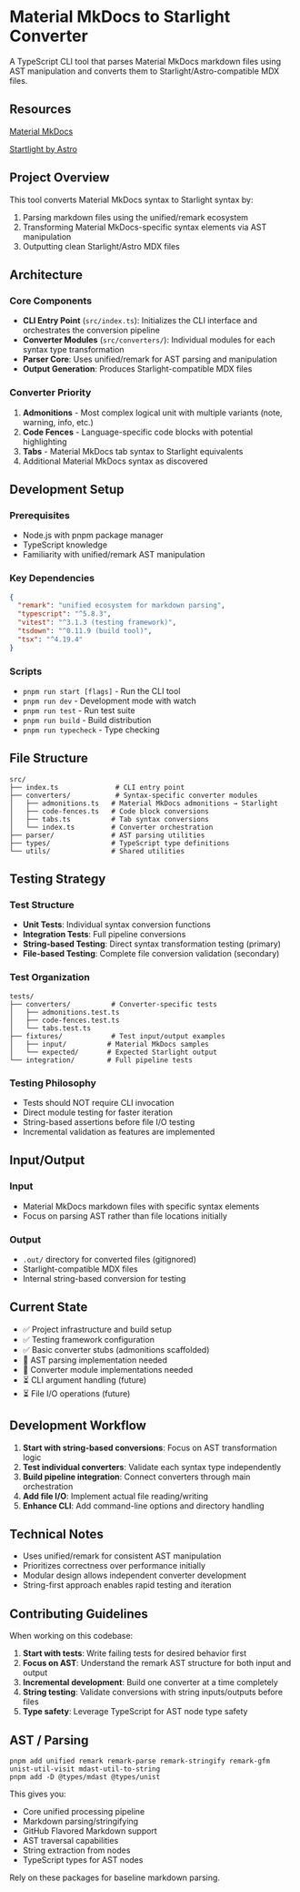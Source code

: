 # Material MkDocs to Starlight Converter

A TypeScript CLI tool that parses Material MkDocs markdown files using AST manipulation and converts them to Starlight/Astro-compatible MDX files.

## Resources

[Material MkDocs](https://squidfunk.github.io/mkdocs-material/)

[Startlight by Astro](https://starlight.astro.build/)

## Project Overview

This tool converts Material MkDocs syntax to Starlight syntax by:

1. Parsing markdown files using the unified/remark ecosystem
2. Transforming Material MkDocs-specific syntax elements via AST manipulation
3. Outputting clean Starlight/Astro MDX files

## Architecture

### Core Components

- **CLI Entry Point** (`src/index.ts`): Initializes the CLI interface and orchestrates the conversion pipeline
- **Converter Modules** (`src/converters/`): Individual modules for each syntax type transformation
- **Parser Core**: Uses unified/remark for AST parsing and manipulation
- **Output Generation**: Produces Starlight-compatible MDX files

### Converter Priority

1. **Admonitions** - Most complex logical unit with multiple variants (note, warning, info, etc.)
2. **Code Fences** - Language-specific code blocks with potential highlighting
3. **Tabs** - Material MkDocs tab syntax to Starlight equivalents
4. Additional Material MkDocs syntax as discovered

## Development Setup

### Prerequisites

- Node.js with pnpm package manager
- TypeScript knowledge
- Familiarity with unified/remark AST manipulation

### Key Dependencies

```json
{
  "remark": "unified ecosystem for markdown parsing",
  "typescript": "^5.8.3",
  "vitest": "^3.1.3 (testing framework)",
  "tsdown": "^0.11.9 (build tool)",
  "tsx": "^4.19.4"
}
```

### Scripts

- `pnpm run start [flags]` - Run the CLI tool
- `pnpm run dev` - Development mode with watch
- `pnpm run test` - Run test suite
- `pnpm run build` - Build distribution
- `pnpm run typecheck` - Type checking

## File Structure

```
src/
├── index.ts              # CLI entry point
├── converters/           # Syntax-specific converter modules
│   ├── admonitions.ts   # Material MkDocs admonitions → Starlight
│   ├── code-fences.ts   # Code block conversions
│   ├── tabs.ts          # Tab syntax conversions
│   └── index.ts         # Converter orchestration
├── parser/              # AST parsing utilities
├── types/               # TypeScript type definitions
└── utils/               # Shared utilities
```

## Testing Strategy

### Test Structure

- **Unit Tests**: Individual syntax conversion functions
- **Integration Tests**: Full pipeline conversions
- **String-based Testing**: Direct syntax transformation testing (primary)
- **File-based Testing**: Complete file conversion validation (secondary)

### Test Organization

```
tests/
├── converters/          # Converter-specific tests
│   ├── admonitions.test.ts
│   ├── code-fences.test.ts
│   └── tabs.test.ts
├── fixtures/            # Test input/output examples
│   ├── input/          # Material MkDocs samples
│   └── expected/       # Expected Starlight output
└── integration/        # Full pipeline tests
```

### Testing Philosophy

- Tests should NOT require CLI invocation
- Direct module testing for faster iteration
- String-based assertions before file I/O testing
- Incremental validation as features are implemented

## Input/Output

### Input

- Material MkDocs markdown files with specific syntax elements
- Focus on parsing AST rather than file locations initially

### Output

- `.out/` directory for converted files (gitignored)
- Starlight-compatible MDX files
- Internal string-based conversion for testing

## Current State

- ✅ Project infrastructure and build setup
- ✅ Testing framework configuration
- ✅ Basic converter stubs (admonitions scaffolded)
- 🚧 AST parsing implementation needed
- 🚧 Converter module implementations needed
- ⏳ CLI argument handling (future)
- ⏳ File I/O operations (future)

## Development Workflow

1. **Start with string-based conversions**: Focus on AST transformation logic
2. **Test individual converters**: Validate each syntax type independently
3. **Build pipeline integration**: Connect converters through main orchestration
4. **Add file I/O**: Implement actual file reading/writing
5. **Enhance CLI**: Add command-line options and directory handling

## Technical Notes

- Uses unified/remark for consistent AST manipulation
- Prioritizes correctness over performance initially
- Modular design allows independent converter development
- String-first approach enables rapid testing and iteration

## Contributing Guidelines

When working on this codebase:

1. **Start with tests**: Write failing tests for desired behavior first
2. **Focus on AST**: Understand the remark AST structure for both input and output
3. **Incremental development**: Build one converter at a time completely
4. **String testing**: Validate conversions with string inputs/outputs before files
5. **Type safety**: Leverage TypeScript for AST node type safety

## AST / Parsing

```
pnpm add unified remark remark-parse remark-stringify remark-gfm unist-util-visit mdast-util-to-string
pnpm add -D @types/mdast @types/unist
```

This gives you:

- Core unified processing pipeline
- Markdown parsing/stringifying
- GitHub Flavored Markdown support
- AST traversal capabilities
- String extraction from nodes
- TypeScript types for AST nodes

Rely on these packages for baseline markdown parsing.
